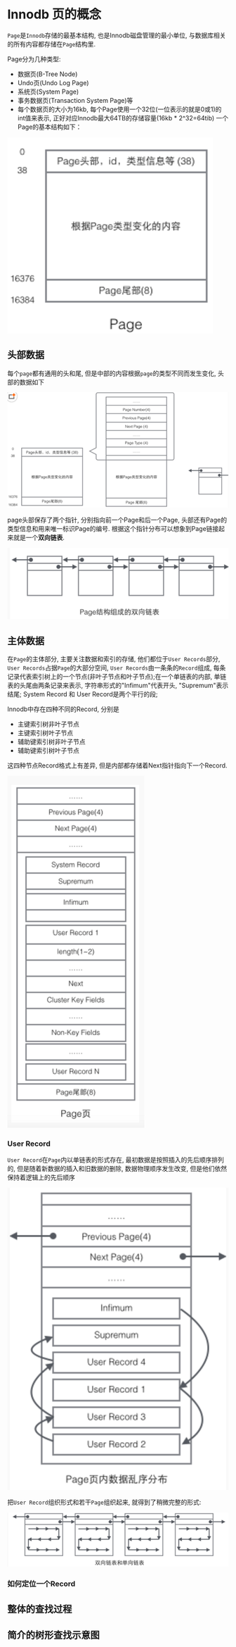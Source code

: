 # Innodb 页的概念

`Page`是`Innodb`存储的最基本结构, 也是Innodb磁盘管理的最小单位, 与数据库相关的所有内容都存储在`Page`结构里. 

Page分为几种类型:

* 数据页(B-Tree Node)
* Undo页(Undo Log Page)
* 系统页(System Page)
* 事务数据页(Transaction System Page)等
* 每个数据页的大小为16kb, 每个Page使用一个32位(一位表示的就是0或1)的int值来表示, 正好对应Innodb最大64TB的存储容量(16kb * 2^32=64tib)
一个Page的基本结构如下：

![01](./img/01.png)

## 头部数据

每个`page`都有通用的头和尾, 但是中部的内容根据`page`的类型不同而发生变化, 头部的数据如下

![02](./img/02.png)

page头部保存了两个指针, 分别指向前一个Page和后一个Page, 头部还有Page的类型信息和用来唯一标识Page的编号. 根据这个指针分布可以想象到Page链接起来就是一个**双向链表**.

![03](./img/03.png)

## 主体数据

在`Page`的主体部分, 主要关注数据和索引的存储, 他们都位于`User Records`部分, `User Records`占据`Page`的大部分空间, `User Records`由一条条的`Record`组成, 每条记录代表索引树上的一个节点(非叶子节点和叶子节点);在一个单链表的内部, 单链表的头尾由两条记录来表示, 字符串形式的"Infimum"代表开头, "Supremum"表示结尾; System Record 和 User Record是两个平行的段;

Innodb中存在四种不同的Record, 分别是

* 主键索引树非叶子节点
* 主键索引树叶子节点
* 辅助键索引树非叶子节点
* 辅助键索引树叶子节点

这四种节点Record格式上有差异, 但是内部都存储着Next指针指向下一个Record.

![04](./img/04.png)

### User Record

`User Record`在`Page`内以单链表的形式存在, 最初数据是按照插入的先后顺序排列的, 但是随着新数据的插入和旧数据的删除, 数据物理顺序发生改变, 但是他们依然保持着逻辑上的先后顺序

![05](./img/05.png)

把`User Record`组织形式和若干`Page`组织起来, 就得到了稍微完整的形式:

![06](./img/06.png)

### 如何定位一个Record



## 整体的查找过程

## 简介的树形查找示意图